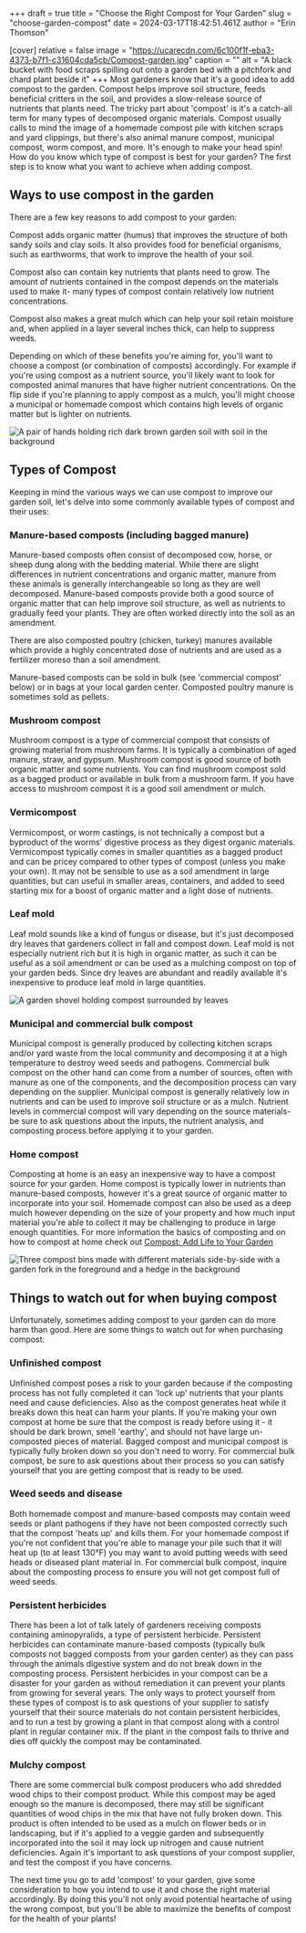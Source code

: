 +++
draft = true
title = "Choose the Right Compost for Your Garden"
slug = "choose-garden-compost"
date = 2024-03-17T18:42:51.461Z
author = "Erin Thomson"

[cover]
relative = false
image = "https://ucarecdn.com/6c100f1f-eba3-4373-b7f1-c31604cda5cb/Compost-garden.jpg"
caption = ""
alt = "A black bucket with food scraps spilling out onto a garden bed with a pitchfork and chard plant beside it"
+++
Most gardeners know that it's a good idea to add compost to the garden. Compost helps improve soil structure, feeds beneficial critters in the soil, and provides a slow-release source of nutrients that plants need. The tricky part about 'compost' is it's a catch-all term for many types of decomposed organic materials. Compost usually calls to mind the image of a homemade compost pile with kitchen scraps and yard clippings, but there's also animal manure compost, municipal compost, worm compost, and more. It's enough to make your head spin! How do you know which type of compost is best for your garden? The first step is to know what you want to achieve when adding compost.[](https://blog.planter.garden/posts/compost-add-life-to-your-garden/)

## Ways to use compost in the garden

There are a few key reasons to add compost to your garden:

Compost adds organic matter (humus) that improves the structure of both sandy soils and clay soils. It also provides food for beneficial organisms, such as earthworms, that work to improve the health of your soil.

Compost also can contain key nutrients that plants need to grow. The amount of nutrients contained in the compost depends on the materials used to make it- many types of compost contain relatively low nutrient concentrations.

Compost also makes a great mulch which can help your soil retain moisture and, when applied in a layer several inches thick, can help to suppress weeds.

Depending on which of these benefits you're aiming for, you'll want to choose a compost (or combination of composts) accordingly. For example if you're using compost as a nutrient source, you'll likely want to look for composted animal manures that have higher nutrient concentrations. On the flip side if you're planning to apply compost as a mulch, you'll might choose a municipal or homemade compost which contains high levels of organic matter but is lighter on nutrients.

![A pair of hands holding rich dark brown garden soil with soil in the background](https://ucarecdn.com/7fe54792-0d51-499a-bf9b-980f7c00b709/Hands-with-soil.jpg)

## Types of Compost

Keeping in mind the various ways we can use compost to improve our garden soil, let's delve into some commonly available types of compost and their uses:

### Manure-based composts (including bagged manure)

Manure-based composts often consist of decomposed cow, horse, or sheep dung along with the bedding material. While there are slight differences in nutrient concentrations and organic matter, manure from these animals is generally interchangeable so long as they are well decomposed. Manure-based composts provide both a good source of organic matter that can help improve soil structure, as well as nutrients to gradually feed your plants. They are often worked directly into the soil as an amendment.

There are also composted poultry (chicken, turkey) manures available which provide a highly concentrated dose of nutrients and are used as a fertilizer moreso than a soil amendment. 

Manure-based composts can be sold in bulk (see 'commercial compost' below) or in bags at your local garden center. Composted poultry manure is sometimes sold as pellets.

### Mushroom compost

Mushroom compost is a type of commercial compost that consists of growing material from mushroom farms. It is typically a combination of aged manure, straw, and gypsum. Mushroom compost is good source of both organic matter and some nutrients. You can find mushroom compost sold as a bagged product or available in bulk from a mushroom farm. If you have access to mushroom compost it is a good soil amendment or mulch.

### Vermicompost

Vermicompost, or worm castings, is not technically a compost but a byproduct of the worms' digestive process as they digest organic materials. Vermicompost typically comes in smaller quantities as a bagged product and can be pricey compared to other types of compost (unless you make your own). It may not be sensible to use as a soil amendment in large quantities, but can useful in smaller areas, containers, and added to seed starting mix for a boost of organic matter and a light dose of nutrients.

### Leaf mold

Leaf mold sounds like a kind of fungus or disease, but it's just decomposed dry leaves that gardeners collect in fall and compost down. Leaf mold is not especially nutrient rich but it is high in organic matter, as such it can be useful as a soil amendment or can be used as a mulching compost on top of your garden beds. Since dry leaves are abundant and readily available it's inexpensive to produce leaf mold in large quantities.

![A garden shovel holding compost surrounded by leaves](https://ucarecdn.com/306722b4-de74-4c8c-97e1-35bf61bf65e7/Leaf-compost.jpg)

### Municipal and commercial bulk compost

Municipal compost is generally produced by collecting kitchen scraps and/or yard waste from the local community and decomposing it at a high temperature to destroy weed seeds and pathogens.  Commercial bulk compost on the other hand can come from a number of sources, often with manure as one of the components, and the decomposition process can vary depending on the supplier. Municipal compost is generally relatively low in nutrients and can be used to improve soil structure or as a mulch. Nutrient levels in commercial compost will vary depending on the source materials- be sure to ask questions about the inputs, the nutrient analysis, and composting process before applying it to your garden.

### Home compost

Composting at home is an easy an inexpensive way to have a compost source for your garden. Home compost is typically lower in nutrients than manure-based composts, however it's a great source of organic matter to incorporate into your soil. Homemade compost can also be used as a deep mulch however depending on the size of your property and how much input material you're able to collect it may be challenging to produce in large enough quantities. For more information the basics of composting and on how to compost at home check out [Compost: Add Life to Your Garden](https://blog.planter.garden/posts/compost-add-life-to-your-garden/)

![Three compost bins made with different materials side-by-side with a garden fork in the foreground and a hedge in the background](https://ucarecdn.com/45d916c3-82f1-4c36-8335-fb5a10b5ba49/Home-compost-bins.jpg)

## Things to watch out for when buying compost

Unfortunately, sometimes adding compost to your garden can do more harm than good. Here are some things to watch out for when purchasing compost:

### Unfinished compost

Unfinished compost poses a risk to your garden because if the composting process has not fully completed it can 'lock up' nutrients that your plants need and cause deficiencies. Also as the compost generates heat while it breaks down this heat can harm your plants. If you're making your own compost at home be sure that the compost is ready before using it - it should be dark brown, smell 'earthy', and should not have large un-composted pieces of material. Bagged compost and municipal compost is typically fully broken down so you don't need to worry. For commercial bulk compost, be sure to ask questions about their process so you can satisfy yourself that you are getting compost that is ready to be used. 

### Weed seeds and disease

Both homemade compost and manure-based composts may contain weed seeds or plant pathogens if they have not been composted correctly such that the compost 'heats up' and kills them. For your homemade compost if you're not confident that you're able to manage your pile such that it will heat up (to at least 130°F) you may want to avoid putting weeds with seed heads or diseased plant material in. For commercial bulk compost, inquire about the composting process to ensure you will not get compost full of weed seeds.

### Persistent herbicides

There has been a lot of talk lately of gardeners receiving composts containing aminopyralids, a type of persistent herbicide. Persistent herbicides can contaminate manure-based composts (typically bulk composts not bagged composts from your garden center) as they can pass through the animals digestive system and do not break down in the composting process. Persistent herbicides in your compost can be a disaster for your garden as without remediation it can prevent your plants from growing for several years. The only ways to protect yourself from these types of compost is to ask questions of your supplier to satisfy yourself that their source materials do not contain persistent herbicides, and to run a test by growing a plant in that compost along with a control plant in regular container mix. If the plant in the compost fails to thrive and dies off quickly the compost may be contaminated.

### Mulchy compost

There are some commercial bulk compost producers who add shredded wood chips to their compost product. While this compost may be aged enough so the manure is decomposed, there may still be significant quantities of wood chips in the mix that have not fully broken down. This product is often intended to be used as a mulch on flower beds or in landscaping, but if it's applied to a veggie garden and subsequently incorporated into the soil it may lock up nitrogen and cause nutrient deficiencies. Again it's important to ask questions of your compost supplier, and test the compost if you have concerns.

The next time you go to add 'compost' to your garden, give some consideration to how you intend to use it and chose the right material accordingly. By doing this you'll not only avoid potential heartache of using the wrong compost, but you'll be able to maximize the benefits of compost for the health of your plants!
